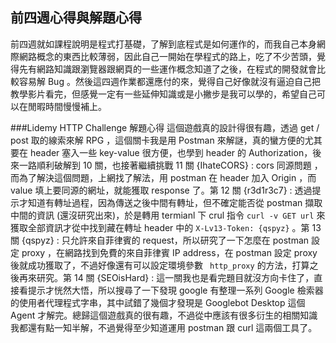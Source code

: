 ## 前四週心得與解題心得


前四週就如課程說明是程式打基礎，了解到底程式是如何運作的，而我自己本身網際網路概念的東西比較薄弱，因此自己一開始在學程式的路上，吃了不少苦頭，覺得先有網路知識跟瀏覽器跟網頁的一些運作概念知道了之後，在程式的開發就會比較容易解 Bug 。然後這四週作業都還應付的來，覺得自己好像就沒有逼迫自己把教學影片看完，但感覺一定有一些延伸知識或是小撇步是我可以學的，希望自己可以在閒暇時間慢慢補上。

###Lidemy HTTP Challenge 解題心得
這個遊戲真的設計得很有趣，透過 get / post 取的線索來解 RPG ，這個關卡我是用 Postman 來解謎，真的蠻方便的尤其要在 header 塞入一些 key-value 很方便，也學到 header 的 Authorization，後來一路順利破解到 10 關，也接著繼續挑戰 11 關 {IhateCORS} : cors 同源問題 ，而為了解決這個問題，上網找了解法，用 postman 在 header 加入 Origin ，而 value 填上要同源的網址，就能獲取 response 了。第 12 關 {r3d1r3c7} : 透過提示才知道有轉址過程，因為傳送之後中間有轉址，但不確定能否從 postman 擷取中間的資訊 (還沒研究出來)，於是轉用 termianl 下 crul 指令  ``` curl -v GET url ```  來獲取全部資訊才從中找到藏在轉址 header 中的  ``` X-Lv13-Token: {qspyz} ``` 。第 13 關 {qspyz} : 只允許來自菲律賓的 request，所以研究了一下怎麼在 postman 設定 proxy ，在網路找到免費的來自菲律賓 IP address，在 postman 設定 proxy 後就成功獲取了，不過好像還有可以設定環境參數 ``` http_proxy``` 的方法，打算之後再來研究。第 14 關 {SEOisHard} :  這一關我也是看完題目就沒方向卡住了，直接看提示才恍然大悟，所以搜尋了一下發現 google 有整理一系列 Google 檢索器的使用者代理程式字串，其中試錯了幾個才發現是 Googlebot Desktop 這個 Agent
才解完。總歸這個遊戲真的很有趣，不過從中應該有很多衍生的相關知識我都還有點一知半解，不過覺得至少知道運用 postman 跟 curl 這兩個工具了。